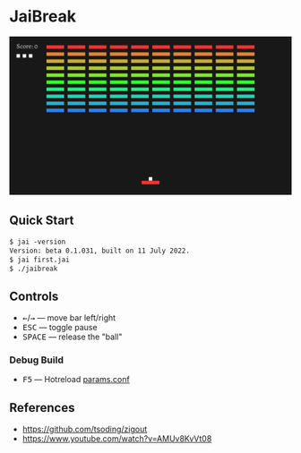 # JaiBreak

![thumbnail](./img/thumbnail.png)

## Quick Start

```console
$ jai -version
Version: beta 0.1.031, built on 11 July 2022.
$ jai first.jai
$ ./jaibreak
```

## Controls

- <kbd>←</kbd>/<kbd>→</kbd> — move bar left/right
- <kbd>ESC</kbd> — toggle pause
- <kbd>SPACE</kbd> — release the "ball"

### Debug Build

- <kbd>F5</kbd> — Hotreload [params.conf](params.conf)

## References

- https://github.com/tsoding/zigout
- https://www.youtube.com/watch?v=AMUv8KvVt08
